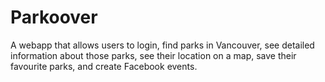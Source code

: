 Parkoover
============
A webapp that allows users to login, find parks in Vancouver, see detailed information about those parks, see their location on a map, save their favourite parks, and create Facebook events.
